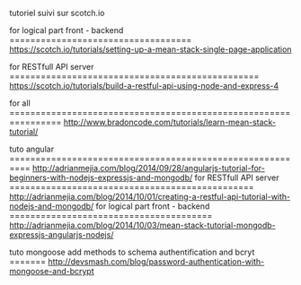 tutoriel suivi sur scotch.io

for logical part front - backend ===================================
https://scotch.io/tutorials/setting-up-a-mean-stack-single-page-application 

for RESTfull API server ================================================
https://scotch.io/tutorials/build-a-restful-api-using-node-and-express-4

for all ================================================================
http://www.bradoncode.com/tutorials/learn-mean-stack-tutorial/

tuto angular ==========================================================
http://adrianmejia.com/blog/2014/09/28/angularjs-tutorial-for-beginners-with-nodejs-expressjs-and-mongodb/
for RESTfull API server ===============================================
http://adrianmejia.com/blog/2014/10/01/creating-a-restful-api-tutorial-with-nodejs-and-mongodb/
for logical part front - backend =======================================
http://adrianmejia.com/blog/2014/10/03/mean-stack-tutorial-mongodb-expressjs-angularjs-nodejs/

tuto mongoose add methods to schema authentification and bcryt =======
http://devsmash.com/blog/password-authentication-with-mongoose-and-bcrypt


